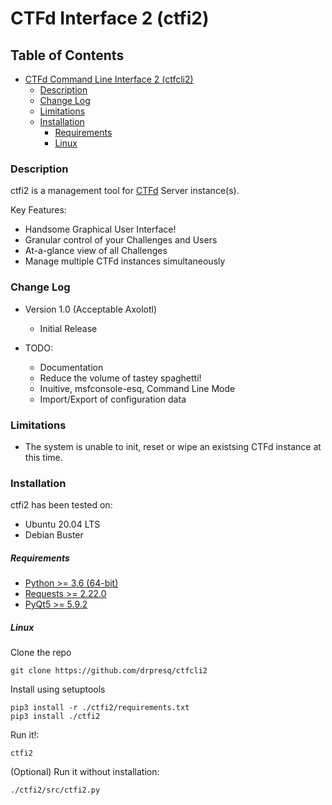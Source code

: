 # CTFd Interface 2 (ctfi2)
## Table of Contents
- [CTFd Command Line Interface 2 (ctfcli2)](#CTFd-Command-Line-Interface-2-ctfcli2)
    - [Description](#description)
    - [Change Log](#change-log)
    - [Limitations](#limitations)
    - [Installation](#installation)
        - [Requirements](#requirements)
        - [Linux](#linux)

### Description
ctfi2 is a management tool for [CTFd](https://github.com/CTFd/CTFd) Server instance(s).

Key Features:
* Handsome Graphical User Interface!
* Granular control of your Challenges and Users
* At-a-glance view of all Challenges
* Manage multiple CTFd instances simultaneously

### Change Log
- Version 1.0 (Acceptable Axolotl)
    - Initial Release

- TODO:
    - Documentation
    - Reduce the volume of tastey spaghetti!
    - Inuitive, msfconsole-esq, Command Line Mode
    - Import/Export of configuration data

### Limitations
* The system is unable to init, reset or wipe an existsing CTFd instance at this time.

### Installation
ctfi2 has been tested on:
* Ubuntu 20.04 LTS
* Debian Buster

##### Requirements
* [Python >= 3.6 (64-bit) ](https://www.python.org/downloads/release/python-360/)
* [Requests >= 2.22.0](https://requests.readthedocs.io/en/master/)
* [PyQt5 >= 5.9.2](https://pypi.org/project/PyQt5/)

##### Linux
Clone the repo 
```  
git clone https://github.com/drpresq/ctfcli2
```
Install using setuptools
```
pip3 install -r ./ctfi2/requirements.txt 
pip3 install ./ctfi2
```

Run it!:
```
ctfi2
```

(Optional) Run it without installation:
```
./ctfi2/src/ctfi2.py
```


